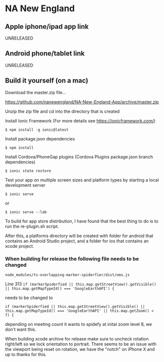 # NA New England

## Apple iphone/ipad app link

UNRELEASED

## Android phone/tablet link

UNRELEASED

## Build it yourself (on a mac)

Download the master.zip file...

https://github.com/nanewengland/NA-New-England-App/archive/master.zip

Unzip the zip file and cd into the directory that is created

Install Ionic Framework (For more details see https://ionicframework.com/)
```
$ npm install -g ionic@latest
```
Install package.json dependencies
```
$ npm install
```
Install Cordova/PhoneGap plugins (Cordova Plugins package.json branch dependencies)
```
$ ionic state restore
```
Test your app on multiple screen sizes and platform types by starting a local development server
```
$ ionic serve
```
or
```
$ ionic serve --lab
```
To build for app store distribution, I have found that the best thing to do is to run the re-plugin.sh script.

After this, a platforms directory will be created with folder for android that contains an Android Studio project, and a folder for ios that contains an xcode project.

### When building for release the following file needs to be changed
`node_modules/ts-overlapping-marker-spiderfier/dist/oms.js`

Line 313 
`if (markerSpiderfied || this.map.getStreetView().getVisible() || this.map.getMapTypeId() === 'GoogleEarthAPI') {`

needs to be changed to 

`if (markerSpiderfied || this.map.getStreetView().getVisible() || this.map.getMapTypeId() === 'GoogleEarthAPI' || this.map.getZoom() < 7) {`

depending on meeting count it wants to spidefy at inital zoom level 8, we don't want this. 

When building xcode archive for release make sure to uncheck rotation right/left so we lock orientation to portrait. There seems to be an issue with the viewport being reset on rotation, we have the "notch" on iPhone X and up to thanks for this.
